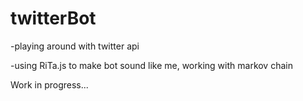 # twitterBot

-playing around with twitter api

-using RiTa.js to make bot sound like me, working with markov chain

Work in progress...
